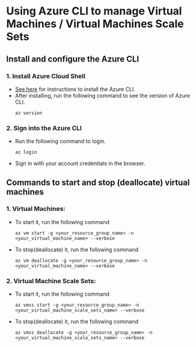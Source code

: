 # Using Azure CLI to manage Virtual Machines / Virtual Machines Scale Sets

## Install and configure the Azure CLI
### 1. Install Azure Cloud Shell
- [See here](https://learn.microsoft.com/en-us/cli/azure/install-azure-cli) for instructions to install the Azure CLI.
- After installing, run the following command to see the version of Azure CLI.
    ```
    az version
    ```
### 2. Sign into the Azure CLI
- Run the following command to login.
    ```
    az login
    ```
- Sign in with your account credentials in the browser.

## Commands to start and stop (deallocate) virtual machines
### 1. Virtual Machines:
- To start it, run the following command
    ```
    az vm start -g <your_resource_group_name> -n <your_virtual_machine_name> --verbose
    ```
- To stop(deallocate) it, run the following command
    ```
    az vm deallocate -g <your_resource_group_name> -n <your_virtual_machine_name> --verbose
    ```
### 2. Virtual Machine Scale Sets:
- To start it, run the following command
    ```
    az vmss start -g <your_resource_group_name> -n <your_virtual_machine_scale_sets_name> --verbose
    ```
- To stop(deallocate) it, run the following command
    ```
    az vmss deallocate -g <your_resource_group_name> -n <your_virtual_machine_scale_sets_name> --verbose
    ```